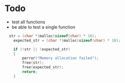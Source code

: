 # Todo

- test all functions
- be able to test a single function

```C
  str = (char *)malloc(sizeof(char) * 10);
    expected_str = (char *)malloc(sizeof(char) * 10);

    if (!str || !expected_str)
    {
        perror("Memory allocation failed");
        free(str);
        free(expected_str);
        return;
    }
```

